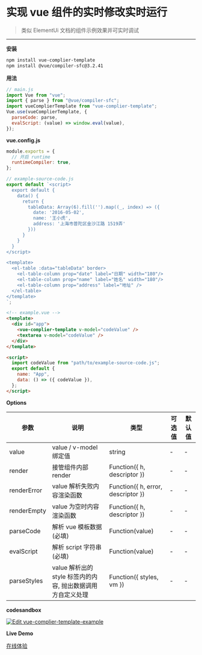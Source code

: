 # 实现 vue 组件的实时修改实时运行

> 类似 ElementUi 文档的组件示例效果并可实时调试

---

**安装**

```bash
npm install vue-complier-template
npm install @vue/compiler-sfc@3.2.41
```

**用法**

```js
// main.js
import Vue from "vue";
import { parse } from "@vue/compiler-sfc";
import vueComplierTemplate from "vue-complier-template";
Vue.use(vueComplierTemplate, {
  parseCode: parse,
  evalScript: (value) => window.eval(value),
});
```

**vue.config.js**

```js
module.exports = {
  // 开启 runtime
  runtimeCompiler: true,
};
```

```js
// example-source-code.js
export default `<script>
  export default {
    data() {
      return {
        tableData: Array(6).fill('').map((_, index) => ({
          date: '2016-05-02',
          name: '王小虎',
          address: '上海市普陀区金沙江路 1519弄'
        }))
      }
    }
  }
</script>

<template>
  <el-table :data="tableData" border>
    <el-table-column prop="date" label="日期" width="180"/>
    <el-table-column prop="name" label="姓名" width="180"/>
    <el-table-column prop="address" label="地址" />
  </el-table>
</template>
`;
```

```html
<!-- example.vue -->
<template>
  <div id="app">
    <vue-complier-template v-model="codeValue" />
    <textarea v-model="codeValue" />
  </div>
</template>

<script>
  import codeValue from "path/to/example-source-code.js";
  export default {
    name: "App",
    data: () => ({ codeValue }),
  };
</script>
```

**Options**

| 参数        | 说明                                                        | 类型                               | 可选值 | 默认值 |
| ----------- | ----------------------------------------------------------- | ---------------------------------- | ------ | ------ |
| value       | value / v-model 绑定值                                      | string                             | -      | -      |
| render      | 接管组件内部 render                                         | Function({ h, descriptor })        | -      | -      |
| renderError | value 解析失败内容渲染函数                                  | Function({ h, error, descriptor }) | -      | -      |
| renderEmpty | value 为空时内容渲染函数                                    | Function({ h, descriptor })        | -      | -      |
| parseCode   | 解析 vue 模板数据(必填)                                     | Function(value)                    | -      | -      |
| evalScript  | 解析 script 字符串(必填)                                    | Function(value)                    | -      | -      |
| parseStyles | value 解析出的 style 标签内的内容, 抛出数据调用方自定义处理 | Function({ styles, vm })           | -      | -      |

**codesandbox**

[![Edit vue-complier-template-example](https://codesandbox.io/static/img/play-codesandbox.svg)](https://codesandbox.io/s/vue-complier-template-example-4qjo20?fontsize=14&hidenavigation=1&theme=dark)

**Live Demo**

[在线体验](https://ckrw.gitee.io/vue-compiler-template-example/)

